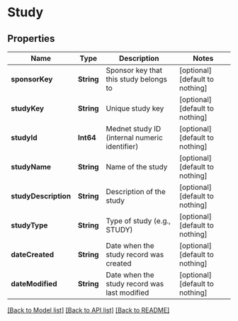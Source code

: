 # Study


## Properties
Name | Type | Description | Notes
------------ | ------------- | ------------- | -------------
**sponsorKey** | **String** | Sponsor key that this study belongs to | [optional] [default to nothing]
**studyKey** | **String** | Unique study key | [optional] [default to nothing]
**studyId** | **Int64** | Mednet study ID (internal numeric identifier) | [optional] [default to nothing]
**studyName** | **String** | Name of the study | [optional] [default to nothing]
**studyDescription** | **String** | Description of the study | [optional] [default to nothing]
**studyType** | **String** | Type of study (e.g., STUDY) | [optional] [default to nothing]
**dateCreated** | **String** | Date when the study record was created | [optional] [default to nothing]
**dateModified** | **String** | Date when the study record was last modified | [optional] [default to nothing]


[[Back to Model list]](../README.md#models) [[Back to API list]](../README.md#api-endpoints) [[Back to README]](../README.md)


